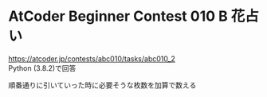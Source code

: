 # AtCoder Beginner Contest 010 B 花占い  
https://atcoder.jp/contests/abc010/tasks/abc010_2  
Python (3.8.2)で回答  

順番通りに引いていった時に必要そうな枚数を加算で数える
